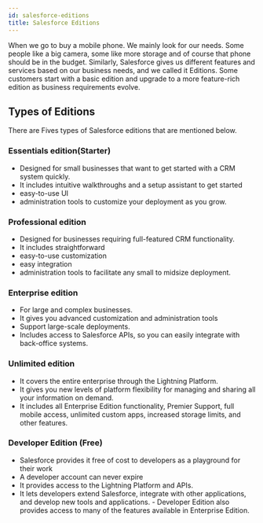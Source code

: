```yaml
---
id: salesforce-editions
title: Salesforce Editions
---
```

When we go to buy a mobile phone. We mainly look for our needs. Some people like a big camera, some like more storage and of course that phone should be in the budget. Similarly, Salesforce gives us different features and services based on our business needs, and we called it Editions. Some customers start with a basic edition and upgrade to a more feature-rich edition as business requirements evolve.

## Types of Editions
There are Fives types of Salesforce editions that are mentioned below.

### Essentials edition(Starter)
- Designed for small businesses that want to get started with a CRM system quickly. 
- It includes intuitive walkthroughs and a setup assistant to get started
- easy-to-use UI
- administration tools to customize your deployment as you grow.

### Professional edition
- Designed for businesses requiring full-featured CRM functionality. 
- It includes straightforward
- easy-to-use customization
- easy integration
- administration tools to facilitate any small to midsize deployment.

### Enterprise edition
- For large and complex businesses.
- It gives you advanced customization and administration tools
- Support large-scale deployments.
- Includes access to Salesforce APIs, so you can easily integrate with back-office systems.


### Unlimited edition
- It covers the entire enterprise through the Lightning Platform.
- It gives you new levels of platform flexibility for managing and sharing all your information on demand. 
- It includes all Enterprise Edition functionality, Premier Support, full mobile access, unlimited custom apps, increased storage limits, and other features.

### Developer Edition (Free)
- Salesforce provides it free of cost to developers as a playground for their work
- A developer account can never expire
- It provides access to the Lightning Platform and APIs. 
- It lets developers extend Salesforce, integrate with other applications, and develop new tools and applications. - Developer Edition also provides access to many of the features available in Enterprise Edition.
